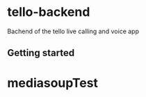 # tello-backend

Bachend of the tello live calling and voice app

## Getting started

# mediasoupTest
